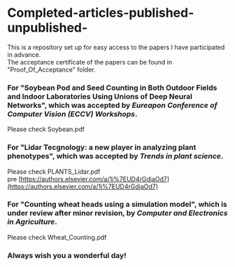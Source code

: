 # Completed-articles-published-unpublished-
This is a repository set up for easy access to the papers I have participated in advance.    
The acceptance certificate of the papers can be found in "Proof_Of_Acceptance" folder.

### For "Soybean Pod and Seed Counting in Both Outdoor Fields and Indoor Laboratories Using Unions of Deep Neural Networks", which was accepted by *Eureapon Conference of Computer Vision (ECCV) Workshops*.
Please check Soybean.pdf


### For "Lidar Tecgnology: a new player in analyzing plant phenotypes", which was accepted by *Trends in plant science*.
Please check PLANTS_Lidar.pdf    
pre [https://authors.elsevier.com/a/1j%7EUD4rGdjaOd7](https://authors.elsevier.com/a/1j%7EUD4rGdjaOd7)

### For "Counting wheat heads using a simulation model", which is under review after minor revision, by *Computer and Electronics in Agriculture*.
Please check Wheat_Counting.pdf

### Always wish you a wonderful day!
